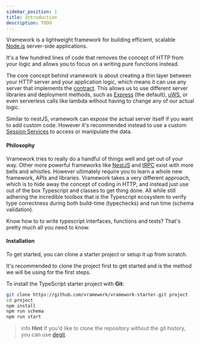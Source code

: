 ```yaml
---
sidebar_position: 1
title: Introduction
description: TODO
---
```


Vramework is a lightweight framework for building efficient, scalable [Node.js](https://nodejs.org/) server-side applications. 

It's a few hundred lines of code that removes the concept of HTTP from your logic and allows you to focus on a writing pure functions instead.

The core concept behind vramework is about creating a thin layer between your HTTP server and your application logic, which means it can use any server that implements the [contract](/how-to/contract). This allows us to use different server libraries and deployment methods, such as [Express](https://expressjs.com/) (the default), [uWS](https://github.com/uNetworking/uWebSockets/), or even serverless calls like lambda without having to change any of our actual logic.

Similar to nestJS, vramework can expose the actual server itself if you want to add custom code. However it's recommended instead to use a custom [Session Services](./docs/session-services) to access or manipulate the data.

#### Philosophy

Vramework tries to really do a handful of things well and get out of your way. Other more powerful frameworks like [NestJS](https://docs.nestjs.com/) and [tRPC](https://trpc.io/) exist with more bells and whistles. However ultimately require you to learn a whole new framework, APIs and libraries. Vramework takes a very different approach, which is to hide away the concept of coding in HTTP, and instead just use out of the box Typescript and classes to get thing done. All while still adhering the incredible toolbox that is the Typescript ecosystem to verify type correctness during both build-time (typechecks) and run time (schema validation).

Know how to to write typescript interfaces, functions and tests? That's pretty much all you need to know. 


#### Installation

To get started, you can clone a starter project or setup it up from scratch.

It's recommended to clone the project first to get started and is the method we will be using for the first steps.

To install the TypeScript starter project with **Git**:

```bash
git clone https://github.com/vramework/vramework-starter.git project
cd project
npm install
npm run schema
npm run start
```

> info **Hint** If you'd like to clone the repository without the git history, you can use [degit](https://github.com/Rich-Harris/degit).
